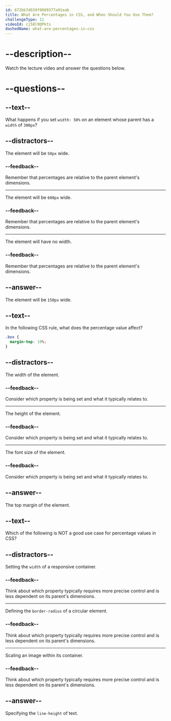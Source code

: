 ```yaml
---
id: 672bb7d659f0089377a91eab
title: What Are Percentages in CSS, and When Should You Use Them?
challengeType: 11
videoId: cj58l9QPkts
dashedName: what-are-percentages-in-css
---
```


# --description--

Watch the lecture video and answer the questions below.

# --questions--

## --text--

What happens if you set `width: 50%` on an element whose parent has a `width` of `300px`?

## --distractors--

The element will be `50px` wide.

### --feedback--

Remember that percentages are relative to the parent element's dimensions.

---

The element will be `600px` wide.

### --feedback--

Remember that percentages are relative to the parent element's dimensions.

---

The element will have no width.

### --feedback--

Remember that percentages are relative to the parent element's dimensions.

## --answer--

The element will be `150px` wide.

## --text--

In the following CSS rule, what does the percentage value affect?

```css
.box {
  margin-top: 10%;
}
```

## --distractors--

The width of the element.

### --feedback--

Consider which property is being set and what it typically relates to.

---

The height of the element.

### --feedback--

Consider which property is being set and what it typically relates to.

---

The font size of the element.

### --feedback--

Consider which property is being set and what it typically relates to.

## --answer--

The top margin of the element.

## --text--

Which of the following is NOT a good use case for percentage values in CSS?

## --distractors--

Setting the `width` of a responsive container.

### --feedback--

Think about which property typically requires more precise control and is less dependent on its parent's dimensions.

---

Defining the `border-radius` of a circular element.

### --feedback--

Think about which property typically requires more precise control and is less dependent on its parent's dimensions.

---

Scaling an image within its container.

### --feedback--

Think about which property typically requires more precise control and is less dependent on its parent's dimensions.

## --answer--

Specifying the `line-height` of text.

